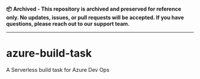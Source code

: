 **📦 Archived - This repository is archived and preserved for reference only. No updates, issues, or pull requests will be accepted. If you have questions, please reach out to our support team.**

---

# azure-build-task
A Serverless build task for Azure Dev Ops
